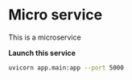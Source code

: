 # Micro service
This is a microservice

**Launch this service**

```sh
uvicorn app.main:app --port 5000
```